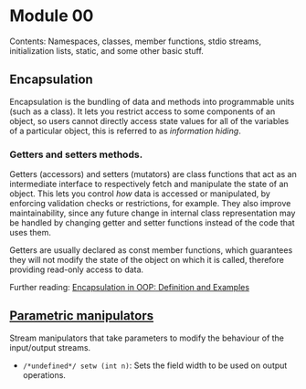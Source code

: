 # Module 00
Contents: Namespaces, classes, member functions, stdio streams, initialization lists, static, and some other basic stuff.

## Encapsulation
Encapsulation is the bundling of data and methods into programmable units (such as a class). It lets you restrict access to some components of an object, so users cannot directly access state values for all of the variables of a particular object, this is referred to as *information hiding*.

### Getters and setters methods.
Getters (accessors) and setters (mutators) are class functions that act as an intermediate interface to respectively fetch and manipulate the state of an object. This lets you control *how* data is accessed or manipulated, by enforcing validation checks or restrictions, for example. They also improve maintainability, since any future change in internal class representation may be handled by changing getter and setter functions instead of the code that uses them.

Getters are usually declared as const member functions, which guarantees they will not modify the state of the object on which it is called, therefore providing read-only access to data.

Further reading: [Encapsulation in OOP: Definition and Examples](https://scoutapm.com/blog/what-is-encapsulation#h_93840447845461638888736229)

## [Parametric manipulators](https://cplusplus.com/reference/iomanip/)

Stream manipulators that take parameters to modify the behaviour of the input/output streams.
- `/*undefined*/ setw (int n)`: Sets the field width to be used on output operations.
